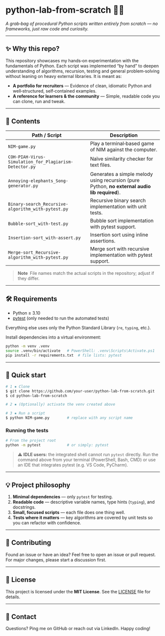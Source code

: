 # python‑lab‑from‑scratch 🧪🐍

*A grab‑bag of procedural Python scripts written entirely from scratch — no frameworks, just raw code and curiosity.*

---

## ✨ Why this repo?

This repository showcases my hands‑on experimentation with the fundamentals of Python. Each script was implemented “by hand” to deepen understanding of algorithms, recursion, testing and general problem‑solving without leaning on heavy external libraries. It is meant as:

* **A portfolio for recruiters** — Evidence of clean, idiomatic Python and well‑structured, self‑contained examples.
* **A reference for learners & the community** — Simple, readable code you can clone, run and tweak.

---

## 📂 Contents

| Path / Script                                          | Description                                                                                  |
| ------------------------------------------------------ | -------------------------------------------------------------------------------------------- |
| `NIM-game.py`                                          | Play a terminal‑based game of NIM against the computer.                                      |
| `COH-PIAH-Virus-Simulation_for_Plagiarism-Detector.py` | Naïve similarity checker for text files.                                                     |
| `Annoying-elephants_Song-generator.py`                 | Generates a simple melody using recursion (pure Python, **no external audio lib required**). |
| `Binary-search_Recursive-algorithm_with-pytest.py`     | Recursive binary search implementation with unit tests.                                      |
| `Bubble-sort_with-test.py`                             | Bubble sort implementation with pytest support.                                              |
| `Insertion-sort_with-assert.py`                        | Insertion sort using inline assertions.                                                      |
| `Merge-sort_Recursive-algorithm_with-pytest.py`        | Merge sort with recursive implementation with pytest support.                                         |

> **Note** File names match the actual scripts in the repository; adjust if they differ.

---

## 🛠️ Requirements

* Python ≥ 3.10
* [pytest](https://pytest.org/) (only needed to run the automated tests)

Everything else uses only the Python Standard Library (`re`, `typing`, etc.).

Install dependencies into a virtual environment:

```bash
python -m venv .venv
source .venv/bin/activate   # PowerShell: .venv\Scripts\Activate.ps1
pip install -r requirements.txt  # file lists: pytest
```

---

## 🚀 Quick start

```bash
# 1 ▪ Clone
$ git clone https://github.com/your‑user/python‑lab‑from‑scratch.git
$ cd python‑lab‑from‑scratch

# 2 ▪ (Optionally) activate the venv created above

# 3 ▪ Run a script
$ python NIM-game.py        # replace with any script name
```

### Running the tests

```bash
# From the project root
python -m pytest            # or simply: pytest
```

> ⚠️ **IDLE users:** the integrated shell cannot run `pytest` directly. Run the command above from your terminal (PowerShell, Bash, CMD) or use an IDE that integrates pytest (e.g. VS Code, PyCharm).

---

## 💡 Project philosophy

1. **Minimal dependencies** — only `pytest` for testing.
2. **Readable code** — descriptive variable names, type hints (`typing`), and docstrings.
3. **Small, focused scripts** — each file does one thing well.
4. **Tests where it matters** — key algorithms are covered by unit tests so you can refactor with confidence.

---

## 🤝 Contributing

Found an issue or have an idea? Feel free to open an issue or pull request. For major changes, please start a discussion first.

---

## 📄 License

This project is licensed under the **MIT License**. See the [LICENSE](LICENSE) file for details.

---

## 📣 Contact

Questions? Ping me on GitHub or reach out via LinkedIn. Happy coding!
